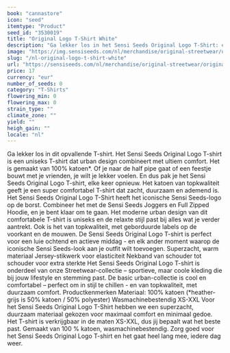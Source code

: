 ```yaml
---
book: "cannastore"
icon: "seed"
itemtype: "Product"
seed_id: "3530019"
title: "Original Logo T-Shirt White"
description: "Ga lekker los in het Sensi Seeds Original Logo T-Shirt: een uniseks T-shirt dat urban design combineert met ultiem comfort. Koop nu online!"
image: "https://img.sensiseeds.com/nl/merchandise/original-streetwear/original-logo-t-shirt-white-image.png"
slug: "/nl-original-logo-t-shirt-white"
url: "https://sensiseeds.com/nl/merchandise/original-streetwear/original-logo-t-shirt-white?a_aid=cannastore"
price: 17
currency: "eur"
number_of_seeds: 0
category: "T-Shirts"
flowering_min: 0
flowering_max: 0
strain_type: ""
climate_zone: ""
yield: ""
heigh_gain: ""
locale: "nl"
---
```

Ga lekker los in dit opvallende T-shirt. Het Sensi Seeds Original Logo T-shirt is een uniseks T-shirt dat urban design combineert met ultiem comfort. Het is gemaakt van 100% katoen*. Of je naar de half pipe gaat of een feestje bouwt met je vrienden, je wilt je lekker voelen. En dus pak je het Sensi Seeds Original Logo T-shirt, elke keer opnieuw. Het katoen van topkwaliteit geeft je een super comfortabel T-shirt dat zacht, duurzaam en ademend is. Het Sensi Seeds Original Logo T-Shirt heeft het iconische Sensi Seeds-logo op de borst. Combineer het met de Sensi Seeds Joggers en Full Zipped Hoodie, en je bent klaar om te gaan. Het moderne urban design van dit comfortabele T-shirt is uniseks en de relaxte stijl past bij alles wat je verder aantrekt. Ook is het van topkwaliteit, met geborduurde labels op de voorkant en de mouwen. De Sensi Seeds Original Logo T-shirt is perfect voor een luie ochtend en actieve middag - en elk ander moment waarop de iconische Sensi Seeds-look aan je outfit wilt toevoegen. Superzacht, warm materiaal Jersey-stikwerk voor elasticiteit Nekband van schouder tot schouder voor extra sterkte Het Sensi Seeds Original Logo T-shirt is onderdeel van onze Streetwear-collectie – sportieve, maar coole kleding die bij jouw lifestyle en stemming past. De basic urban-collectie is cool en comfortabel – perfect om in stijl te chillen - en van topkwaliteit, met duurzaam comfort. Productkenmerken Materiaal: 100% katoen (*heather-grijs is 50% katoen / 50% polyester) Wasmachinebestendig XS-XXL Voor het Sensi Seeds Original Logo T-Shirt hebben we een superzacht, duurzaam materiaal gekozen voor maximaal comfort en minimaal gedoe. Het T-shirt is verkrijgbaar in de maten XS-XXL, dus jij bepaalt wat het beste past. Gemaakt van 100 % katoen, wasmachinebestendig. Zorg goed voor het Sensi Seeds Original Logo T-shirt en het gaat heel lang mee, iedere dag weer.
